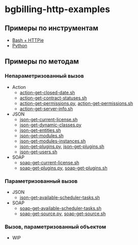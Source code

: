 # bgbilling-http-examples

## Примеры по инструментам

- [Bash + HTTPie](examples/httpie)
- [Python](examples/python)

## Примеры по методам

### Непараметризованный вызов

- Action
    - [action-get-closed-date.sh](examples/httpie/action-get-closed-date.sh)
    - [action-get-contract-statuses.sh](examples/httpie/action-get-contract-statuses.sh)
    - [action-get-permissions.py](examples/python/action-get-permissions.py), [action-get-permissions.sh](examples/httpie/action-get-permissions.sh)
    - [action-get-server-info.sh](examples/httpie/action-get-server-info.sh)
- JSON
    - [json-get-current-license.sh](examples/httpie/json-get-current-license.sh)
    - [json-get-dynamic-classes.py](examples/python/json-get-dynamic-classes.py)
    - [json-get-entities.sh](examples/httpie/json-get-entities.sh)
    - [json-get-modules.sh](examples/httpie/json-get-modules.sh)
    - [json-get-modules-instances.sh](examples/httpie/json-get-modules-instances.sh)
    - [json-get-plugins.py](examples/python/json-get-plugins.py), [json-get-plugins.sh](examples/httpie/json-get-plugins.sh)
    - [json-get-users.sh](examples/httpie/json-get-users.sh)
- SOAP
    - [soap-get-current-license.sh](examples/httpie/soap-get-current-license.sh)
    - [soap-get-plugins.py](examples/python/soap-get-plugins.py), [soap-get-plugins.sh](examples/httpie/soap-get-plugins.sh)

### Параметризованный вызов

- JSON
    - [json-get-available-scheduler-tasks.sh](examples/httpie/json-get-available-scheduler-tasks.sh)
- SOAP
    - [soap-get-available-scheduler-tasks.sh](examples/httpie/soap-get-available-scheduler-tasks.sh)
    - [soap-get-source.py](examples/python/soap-get-source.py), [soap-get-source.sh](examples/httpie/soap-get-source.sh)

### Вызов, параметризованный объектом

- WIP
